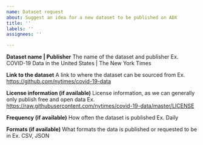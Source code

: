 ```yaml
---
name: Dataset request
about: Suggest an idea for a new dataset to be published on ADX
title: ''
labels: ''
assignees: ''

---
```


**Dataset name | Publisher**
The name of the dataset and publisher
Ex. COVID-19 Data in the United States | The New York Times

**Link to the dataset**
A link to where the dataset can be sourced from
Ex. https://github.com/nytimes/covid-19-data

**License information (if available)**
License information, as we can generally only publish free and open data
Ex. https://raw.githubusercontent.com/nytimes/covid-19-data/master/LICENSE

**Frequency (if available)**
How often the dataset is published
Ex. Daily

**Formats (if available)**
What formats the data is published or requested to be in
Ex. CSV, JSON
